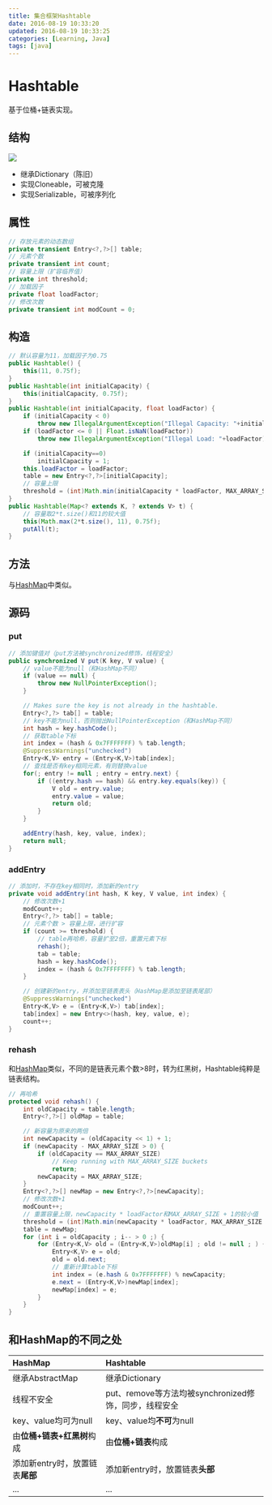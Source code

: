 ```yaml
---
title: 集合框架Hashtable
date: 2016-08-19 10:33:20
updated: 2016-08-19 10:33:25
categories: [Learning, Java]
tags: [java]
---
```


# Hashtable

基于位桶+链表实现。

<!-- more -->

## 结构

![](http://7xt0u5.com1.z0.glb.clouddn.com/ecb512eb-4fe4-4170-8043-566f64379152.png)

- 继承Dictionary（陈旧）
- 实现Cloneable，可被克隆
- 实现Serializable，可被序列化

## 属性

```java
// 存放元素的动态数组
private transient Entry<?,?>[] table;
// 元素个数
private transient int count;
// 容量上限（扩容临界值）
private int threshold;
// 加载因子
private float loadFactor;
// 修改次数
private transient int modCount = 0;
```

## 构造

```java
// 默认容量为11，加载因子为0.75
public Hashtable() {
    this(11, 0.75f);
}
public Hashtable(int initialCapacity) {
    this(initialCapacity, 0.75f);
}
public Hashtable(int initialCapacity, float loadFactor) {
    if (initialCapacity < 0)
        throw new IllegalArgumentException("Illegal Capacity: "+initialCapacity);
    if (loadFactor <= 0 || Float.isNaN(loadFactor))
        throw new IllegalArgumentException("Illegal Load: "+loadFactor);

    if (initialCapacity==0)
        initialCapacity = 1;
    this.loadFactor = loadFactor;
    table = new Entry<?,?>[initialCapacity];
    // 容量上限
    threshold = (int)Math.min(initialCapacity * loadFactor, MAX_ARRAY_SIZE + 1);
}
public Hashtable(Map<? extends K, ? extends V> t) {
    // 容量取2*t.size()和11的较大值
    this(Math.max(2*t.size(), 11), 0.75f);
    putAll(t);
}
```

## 方法

与[HashMap](http://coding.xiaofeig.cn/2016/08/07/Le-16-HashMap/#方法)中类似。

## 源码

### put

```java
// 添加键值对（put方法被synchronized修饰，线程安全）
public synchronized V put(K key, V value) {
    // value不能为null（和HashMap不同）
    if (value == null) {
        throw new NullPointerException();
    }

    // Makes sure the key is not already in the hashtable.
    Entry<?,?> tab[] = table;
    // key不能为null，否则抛出NullPointerException（和HashMap不同）
    int hash = key.hashCode();
    // 获取table下标
    int index = (hash & 0x7FFFFFFF) % tab.length;
    @SuppressWarnings("unchecked")
    Entry<K,V> entry = (Entry<K,V>)tab[index];
    // 查找是否有key相同元素，有则替换value
    for(; entry != null ; entry = entry.next) {
        if ((entry.hash == hash) && entry.key.equals(key)) {
            V old = entry.value;
            entry.value = value;
            return old;
        }
    }

    addEntry(hash, key, value, index);
    return null;
}
```

### addEntry

```java
// 添加时，不存在key相同时，添加新的entry
private void addEntry(int hash, K key, V value, int index) {
    // 修改次数+1
    modCount++;
    Entry<?,?> tab[] = table;
    // 元素个数 > 容量上限，进行扩容
    if (count >= threshold) {
        // table再哈希，容量扩至2倍，重置元素下标
        rehash();
        tab = table;
        hash = key.hashCode();
        index = (hash & 0x7FFFFFFF) % tab.length;
    }

    // 创建新的entry，并添加至链表表头（HashMap是添加至链表尾部）
    @SuppressWarnings("unchecked")
    Entry<K,V> e = (Entry<K,V>) tab[index];
    tab[index] = new Entry<>(hash, key, value, e);
    count++;
}
```

### rehash

和[HashMap](http://coding.xiaofeig.cn/2016/08/07/Le-16-HashMap/)类似，不同的是链表元素个数>8时，转为红黑树，Hashtable纯粹是链表结构。

```java
// 再哈希
protected void rehash() {
    int oldCapacity = table.length;
    Entry<?,?>[] oldMap = table;

    // 新容量为原来的两倍
    int newCapacity = (oldCapacity << 1) + 1;
    if (newCapacity - MAX_ARRAY_SIZE > 0) {
        if (oldCapacity == MAX_ARRAY_SIZE)
            // Keep running with MAX_ARRAY_SIZE buckets
            return;
        newCapacity = MAX_ARRAY_SIZE;
    }
    Entry<?,?>[] newMap = new Entry<?,?>[newCapacity];
    // 修改次数+1
    modCount++;
    // 重置容量上限，newCapacity * loadFactor和MAX_ARRAY_SIZE + 1的较小值
    threshold = (int)Math.min(newCapacity * loadFactor, MAX_ARRAY_SIZE + 1);
    table = newMap;
    for (int i = oldCapacity ; i-- > 0 ;) {
        for (Entry<K,V> old = (Entry<K,V>)oldMap[i] ; old != null ; ) {
            Entry<K,V> e = old;
            old = old.next;
            // 重新计算table下标
            int index = (e.hash & 0x7FFFFFFF) % newCapacity;
            e.next = (Entry<K,V>)newMap[index];
            newMap[index] = e;
        }
    }
}
```

## 和HashMap的不同之处

|HashMap|Hashtable|
|:---|:---|
|继承AbstractMap|继承Dictionary|
|线程不安全|put、remove等方法均被synchronized修饰，同步，线程安全|
|key、value均可为null|key、value均**不可**为null|
|由**位桶+链表+红黑树**构成|由**位桶+链表**构成|
|添加新entry时，放置链表**尾部**|添加新entry时，放置链表**头部**|
|...|...|


